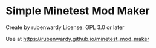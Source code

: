 Simple Minetest Mod Maker
=========================

Create by rubenwardy
License: GPL 3.0 or later

Use at https://rubenwardy.github.io/minetest_mod_maker
